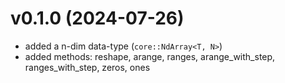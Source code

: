 # v0.1.0 (2024-07-26)

- added a n-dim data-type (`core::NdArray<T, N>`)
- added methods: reshape, arange, ranges, arange_with_step, ranges_with_step, zeros, ones
